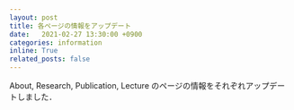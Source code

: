 ```yaml
---
layout: post
title: 各ページの情報をアップデート
date:   2021-02-27 13:30:00 +0900
categories: information
inline: True
related_posts: false
---
```


About, Research, Publication, Lecture のページの情報をそれぞれアップデートしました．
